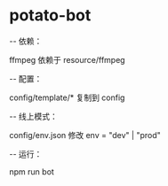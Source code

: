 # potato-bot

--
依赖：

ffmpeg 依赖于 resource/ffmpeg

--
配置：

config/template/\* 复制到 config

--
线上模式：

config/env.json 修改 env = "dev" | "prod"

--
运行：

npm run bot
